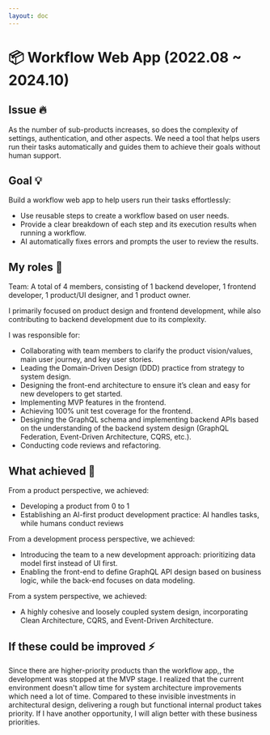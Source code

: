 ```yaml
---
layout: doc
---
```


# 📦 Workflow Web App (2022.08 ~ 2024.10)

## Issue 🔥

As the number of sub-products increases, so does the complexity of settings, authentication, and other aspects. We need a tool that helps users run their tasks automatically and guides them to achieve their goals without human support.

## Goal 💡

Build a workflow web app to help users run their tasks effortlessly:

- Use reusable steps to create a workflow based on user needs.
- Provide a clear breakdown of each step and its execution results when running a workflow.
- AI automatically fixes errors and prompts the user to review the results.

## My roles 👷

Team: A total of 4 members, consisting of 1 backend developer, 1 frontend developer, 1 product/UI designer, and 1 product owner.

I primarily focused on product design and frontend development, while also contributing to backend development due to its complexity.

I was responsible for:

- Collaborating with team members to clarify the product vision/values, main user journey, and key user stories.
- Leading the Domain-Driven Design (DDD) practice from strategy to system design.
- Designing the front-end architecture to ensure it’s clean and easy for new developers to get started.
- Implementing MVP features in the frontend.
- Achieving 100% unit test coverage for the frontend.
- Designing the GraphQL schema and implementing backend APIs based on the understanding of the backend system design (GraphQL Federation, Event-Driven Architecture, CQRS, etc.).
- Conducting code reviews and refactoring.

## What achieved 🎉

From a product perspective, we achieved:

- Developing a product from 0 to 1
- Establishing an AI-first product development practice: AI handles tasks, while humans conduct reviews

From a development process perspective, we achieved:

- Introducing the team to a new development approach: prioritizing data model first instead of UI first.
- Enabling the front-end to define GraphQL API design based on business logic, while the back-end focuses on data modeling.

From a system perspective, we achieved:

- A highly cohesive and loosely coupled system design, incorporating Clean Architecture, CQRS, and Event-Driven Architecture.

## If these could be improved ⚡️

Since there are higher-priority products than the workflow app,, the development was stopped at the MVP stage. I realized that the current environment doesn't allow time for system architecture improvements which need a lot of time. Compared to these invisible investments in architectural design, delivering a rough but functional internal product takes priority. If I have another opportunity, I will align better with these business priorities.

